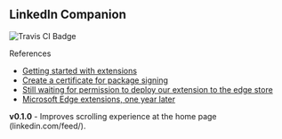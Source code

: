 ## LinkedIn Companion

<img src="https://travis-ci.org/HIROSN/LinkedInCompanion.svg" alt="Travis CI Badge"></img>

References

* [Getting started with extensions](https://docs.microsoft.com/en-us/microsoft-edge/extensions/getting-started)
* [Create a certificate for package signing](https://docs.microsoft.com/en-us/windows/uwp/packaging/create-certificate-package-signing)
* [Still waiting for permission to deploy our extension to the edge store](https://social.msdn.microsoft.com/Forums/windowsapps/en-US/d924da11-d7d8-46c4-a914-e28f6de49a5c/still-waiting-for-permission-to-deploy-our-extension-to-the-edge-store)
* [Microsoft Edge extensions, one year later](https://blogs.windows.com/msedgedev/2017/09/29/microsoft-edge-extensions-one-year-later/#RRcmrxJLzDoSrT5X.97)

**v0.1.0** - Improves scrolling experience at the home page (linkedin.com/feed/).
